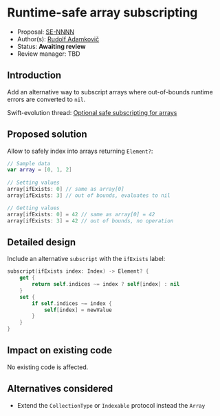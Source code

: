 # Runtime-safe array subscripting

* Proposal: [SE-NNNN](https://github.com/apple/swift-evolution/blob/master/proposals/NNNN-name.md)
* Author(s): [Rudolf Adamkovič](https://github.com/salutis)
* Status: **Awaiting review**
* Review manager: TBD

## Introduction

Add an alternative way to subscript arrays where out-of-bounds runtime errors are converted to `nil`.

Swift-evolution thread: [Optional safe subscripting for arrays](https://lists.swift.org/pipermail/swift-evolution/Week-of-Mon-20160111/006826.html)

## Proposed solution

Allow to safely index into arrays returning `Element?`:

```swift
// Sample data
var array = [0, 1, 2]
	
// Setting values
array[ifExists: 0] // same as array[0]
array[ifExists: 3] // out of bounds, evaluates to nil

// Getting values
array[ifExists: 0] = 42 // same as array[0] = 42
array[ifExists: 3] = 42 // out of bounds, no operation
```

## Detailed design

Include an alternative `subscript` with the `ifExists` label:

```swift
subscript(ifExists index: Index) -> Element? {
    get {
        return self.indices ~= index ? self[index] : nil 
    }
    set {
        if self.indices ~= index {
            self[index] = newValue
        }
    }
}
```

## Impact on existing code

No existing code is affected.

## Alternatives considered

* Extend the `CollectionType` or `Indexable` protocol instead the `Array`
